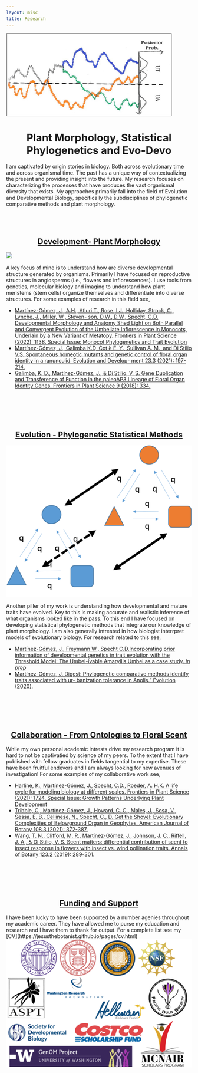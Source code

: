 ```yaml
---
layout: misc
title: Research
---
```



<img src="/assets/img/ThresholdModel.jpg" width="450" height="225">

<h1 style="text-align: center;">
  Plant Morphology, Statistical Phylogenetics and Evo-Devo 
</h1>

I am captivated by origin stories in biology. Both across evolutionary time and across organismal time. The past has a unique way of contextualizing the present and providing insight into the future. My research focuses on characterizing the processes that have produces the vast organismal diversity that exists. My approaches primarily fall into the field of Evolution and Developmental Biology, specifically the subdisciplines of phylogenetic comparative methods and plant morphology. 
<br>
<br>
<br>
<br>
<h2 style="text-align: center;">
  <ins>
  Development- Plant Morphology 
  </ins>
</h2>
<img src="/assets/img/EpiIllumination.png">

A key focus of mine is to understand how are diverse developmental structure generated by organisms. Primarily I have focused on reproductive structures in angiosperms (i.e., flowers and inflorescences). I use tools from genetics, molecular biology and imaging to understand how plant meristems (stem cells) organize themselves and differentiate into diverse structures. For some examples of research in this field see,

* [Martínez-Gómez, J., A.H., Atluri T., Rose, I.J., Holliday, Strock, C., Lynche, J., Miller, W., Steven-
son, D.W., D.W., Specht, C.D. Developmental Morphology and Anatomy Shed Light on Both Parallel
and Convergent Evolution of the Umbellate Inflorescence in Monocots, Underlain by a New Variant
of Metatopy. Frontiers in Plant Science (2022): 1138. Special Issue: Monocot Phylogenetics and Trait
Evolution](https://www.frontiersin.org/articles/10.3389/fpls.2022.873505/full)
* [Martínez-Gómez, J., Galimba K.D, Cot ́e E. Y., Sullivan A. M., and Di Stilio V.S. Spontaneous
homeotic mutants and genetic control of floral organ identity in a ranunculid. Evolution and Develop-
ment 23.3 (2021): 197-214.](https://onlinelibrary.wiley.com/doi/abs/10.1111/ede.12357)
* [Galimba, K. D., Martínez-Gómez, J., & Di Stilio, V. S. Gene Duplication and Transference of
Function in the paleoAP3 Lineage of Floral Organ Identity Genes. Frontiers in Plant Science 9 (2018):
334.](https://www.frontiersin.org/articles/10.3389/fpls.2018.00334/full)
<br>
<br>
<br>
<br>

<h2 style="text-align: center;">
  <ins>
  Evolution - Phylogenetic Statistical Methods 
  <ins>
</h2>
<img src="/assets/img/HiddenCTMM.png">

Another piller of my work is understanding how developmental and mature traits have evolved. Key to this is making accurate and realistic inference of what organisms looked like in the pass. To this end I have focused on developing statistical phylogenetic methods that integrate our knowledge of plant morphology. I am also generally intrested in how biologist interrpret models of evolutionary biology. For research related to this see, 

*  [Martínez-Gómez, J., Freymann W., Specht C.D.Incorporating prior information of developmental
genetics in trait evolution with the Threshold Model: The Umbel-ivable Amaryllis Umbel as a case
study. *in prep*](https://jesusthebotanist.github.io/media/Evolution2019.html)
* [Martínez-Gómez, J. Digest: Phylogenetic comparative methods identify traits associated with ur-
banization tolerance in Anolis.” Evolution (2020).](https://onlinelibrary.wiley.com/doi/full/10.1111/evo.14002)
<br>
<br>
<br>
<br>

<h2 style="text-align: center;">
  <ins>
    Collaboration - From Ontologies to Floral Scent 
  <ins>
</h2>
While my own personal academic intrests drive my research program it is hard to not be captivatied by science of my peers. To the extent that I have published with fellow graduates in fields tangential to my expertise. These have been fruitful endevors and I am always looking for new avenues of investigation! For some examples of my collaborative work see,

* [Harline, K., Martínez-Gómez, J., Specht, C.D., Roeder, A. H.K. A life cycle for modeling biology
at different scales. Frontiers in Plant Science (2021): 1724. Special Issue: Growth Patterns Underlying
Plant Development](https://www.frontiersin.org/articles/10.3389/fpls.2021.710590/full)
* [Tribble, C., Martínez-Gómez, J., Howard, C. C., Males, J., Sosa, V., Sessa, E. B., Cellinese,
N., Specht, C., D. Get the Shovel: Evolutionary Complexities of Belowground Organ in Geophytes.
American Journal of Botany 108.3 (2021): 372-387.](https://bsapubs.onlinelibrary.wiley.com/doi/full/10.1002/ajb2.1623)
* [Wang, T. N., Clifford, M. R., Martínez-Gómez, J., Johnson, J. C., Riffell, J. A., & Di Stilio, V.
S. Scent matters: differential contribution of scent to insect response in flowers with insect vs. wind
pollination traits. Annals of Botany 123.2 (2019): 289-301.](https://academic.oup.com/aob/article/123/2/289/5056502?login=true)
<br>
<br>
<br>
<br>

<h2 style="text-align: center;">
  <ins>
   Funding and Support
  <ins>
</h2>
I have been lucky to have been supported by a number agenies throughout my academic career. They have allowed me to purse my education and research and I have them to thank for output. For a complete list see my [CV](https://jesusthebotanist.github.io/pages/cv.html)

<img src="/assets/img/Funding.png">
